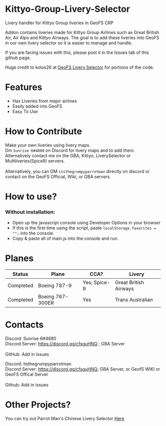 # Kittyo-Group-Livery-Selector

Livery handler for Kittyo Group liveries in GeoFS CRP

Addon contains liveries made for Kittyo Group Airlines such as Great British Air, Air Alps and Kittyo Airways. The goal is to add these liveries into GeoFS in our own livery selector so it is easier to manage and handle. 

If you are facing issues with this, please post it in the Issues tab of this github page.

Huge credit to kolos26 at [GeoFS Livery Selector](https://github.com/kolos26/GEOFS-LiverySelector/tree/main) for portions of the code.

# Features
- Has Liveries from major airlines
- Easily added into GeoFS
- Easy To Use

# How to Contribute
Make your own liveries using livery maps. 
<br>Dm ```Sunrise 6#4880``` on Discord for livery maps and to add them. Alternatively contact me on the GBA, Kittyo, LiverySelector or Multiliveries(Spice9) servers.</br>
<br>Alternatively, you can DM ```itsthegrumpyparrotman``` directly on discord or contact on the GeoFS Official, Wiki, or GBA servers.</br> 

# How to use?
### Without installation:
- Open up the javascript console using Developer Options in your browser
- If this is the first time using the script, paste ``localStorage.favorites = "";`` into the console.
- Copy & paste all of main.js into the console and run.

# Planes
|Status|Plane|CCA?|Livery|
|-|-|-|-|
|Completed|Boeing 787-9|Yes; Spice-9|Great British Airways|
|Completed|Boeing 767-300ER|Yes|Trans Australian|


# Contacts
Discord: Sunrise 6#4880
<br>Discord Server: https://discord.gg/cfsguHNQ ; GBA Server</br>
<br>GitHub: Add in issues</br>

Discord: itsthegrumpyparrotman
<br>Discord Server: https://discord.gg/cfsguHNQ; GBA Server, or GeofS WIKI or GeoFS Offical Server</br>
<br>Github: Add in issues</br>

# Other Projects?
You can try out Parrot Man's Chinese Livery Selector [Here]("https://github.com/Aternosus/GeoFS-Chinese-Livery-Selector")
